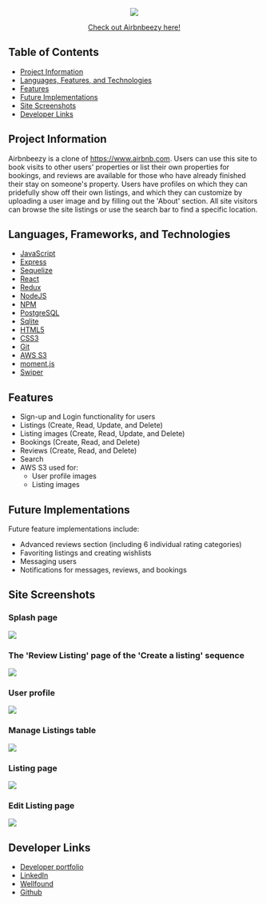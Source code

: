 <p align="center"><img src="https://github.com/Risclover/airbnbeezy/blob/main/frontend/src/images/airbnbeezy_logo3.png" /></p>
<p align="center"><a href="https://air-bnbeezy.herokuapp.com/" target="_blank">Check out Airbnbeezy here!</a></p>

## Table of Contents

- [Project Information](#project-information)
- [Languages, Features, and Technologies](#languages-frameworks-and-technologies)
- [Features](#features)
- [Future Implementations](#future-implementations)
- [Site Screenshots](#site-screenshots)
- [Developer Links](#developer-links)

## Project Information

Airbnbeezy is a clone of https://www.airbnb.com. Users can use this site to book visits to other users' properties or list their own properties for bookings, and reviews are available for those who have already finished their stay on someone's property. Users have profiles on which they can pridefully show off their own listings, and which they can customize by uploading a user image and by filling out the 'About' section. All site visitors can browse the site listings or use the search bar to find a specific location.

## Languages, Frameworks, and Technologies

- [JavaScript](https://devdocs.io/javascript/)
- [Express](https://expressjs.com/)
- [Sequelize](https://sequelize.org/)
- [React](https://beta.reactjs.org/)
- [Redux](https://redux.js.org/)
- [NodeJS](https://nodejs.org/en/docs/)
- [NPM](https://docs.npmjs.com/)
- [PostgreSQL](https://www.postgresql.org/docs/)
- [Sqlite](https://www.sqlite.org/docs.html)
- [HTML5](https://devdocs.io/html/)
- [CSS3](https://devdocs.io/css/)
- [Git](https://devdocs.io/git/)
- [AWS S3](https://aws.amazon.com/s3/)
- [moment.js](https://momentjs.com/)
- [Swiper](https://swiperjs.com/)

## Features

- Sign-up and Login functionality for users
- Listings (Create, Read, Update, and Delete)
- Listing images (Create, Read, Update, and Delete)
- Bookings (Create, Read, and Delete)
- Reviews (Create, Read, and Delete)
- Search
- AWS S3 used for:
  - User profile images
  - Listing images

## Future Implementations

Future feature implementations include:

- Advanced reviews section (including 6 individual rating categories)
- Favoriting listings and creating wishlists
- Messaging users
- Notifications for messages, reviews, and bookings

## Site Screenshots

### Splash page
![](https://github.com/Risclover/risclover.github.io/blob/main/public/images/airbnbeezy-images/airbnbeezy-splash.png)

### The 'Review Listing' page of the 'Create a listing' sequence
![](https://github.com/Risclover/risclover.github.io/blob/main/public/images/airbnbeezy-images/airbnbeezy-review-listing.png)

### User profile
![](https://github.com/Risclover/risclover.github.io/blob/main/public/images/airbnbeezy-images/airbnbeezy-profile.png)

### Manage Listings table
![](https://github.com/Risclover/risclover.github.io/blob/main/public/images/airbnbeezy-images/airbnbeezy-manage-listings.png)

### Listing page
![](https://github.com/Risclover/risclover.github.io/blob/main/public/images/airbnbeezy-images/airbnbeezy-full.png)

### Edit Listing page
![](https://github.com/Risclover/risclover.github.io/blob/main/public/images/airbnbeezy-images/airbnbeezy-edit-listing-full.png)


## Developer Links
- [Developer portfolio](https://risclover.github.io)
- [LinkedIn](https://www.linkedin.com/in/sara-dunlop)
- [Wellfound](https://angel.co/u/sara-dunlop-1)
- [Github](https://www.github.com/Risclover)
